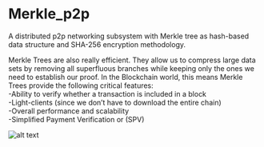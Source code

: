 # Merkle_p2p
A distributed p2p networking subsystem with Merkle tree as hash-based data structure and SHA-256 encryption methodology.  

Merkle Trees are also really efficient. They allow us to compress large data sets by removing all superfluous branches while keeping only the ones we need to establish our proof. In the Blockchain world, this means Merkle Trees provide the following critical features:  
-Ability to verify whether a transaction is included in a block  
-Light-clients (since we don’t have to download the entire chain)  
-Overall performance and scalability  
-Simplified Payment Verification or (SPV)  

![alt text](https://github.com/amanojha33/Merkle_p2p/docs/merkle.png?raw=true)
